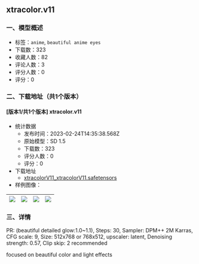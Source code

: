 ## xtracolor.v11
### 一、模型概述

- 标签：`anime`, `beautiful anime eyes`
- 下载数：323
- 收藏人数：82
- 评论人数：3
- 评分人数：0
- 评分：0

### 二、下载地址（共1个版本）

#### [版本1/共1个版本] xtracolor.v11

- 统计数据
  - 发布时间：2023-02-24T14:35:38.568Z
  - 原始模型：SD 1.5
  - 下载数：323
  - 评分人数：0
  - 评分：0
- 下载地址
  - [xtracolorV11_xtracolorV11.safetensors](https://civitai.com/api/download/models/14883)
- 样例图像：

| <img src="https://image.civitai.com/xG1nkqKTMzGDvpLrqFT7WA/47ec0153-22b8-4392-1d90-635fa7ef0500/width=450/145595.jpeg" /> | <img src="https://image.civitai.com/xG1nkqKTMzGDvpLrqFT7WA/0772be4d-ef37-4216-5e01-868c81a17300/width=450/145602.jpeg" /> | <img src="https://image.civitai.com/xG1nkqKTMzGDvpLrqFT7WA/db7dbf17-425c-40ba-83c4-b2faf37d0e00/width=450/145603.jpeg" /> | <img src="https://image.civitai.com/xG1nkqKTMzGDvpLrqFT7WA/eb4a9aa4-8edf-47ea-3aad-ac39452f0e00/width=450/145601.jpeg" /> |
| ---- | ---- | ---- | ---- |


### 三、详情
<p>PR: (beautiful detailed glow:1.0~1.1), Steps: 30, Sampler: DPM++ 2M Karras, CFG scale: 9, Size: 512x768 or 768x512, upscaler: latent, Denoising strength: 0.57, Clip skip: 2 recommended</p><p></p><p>focused on beautiful color and light effects</p>